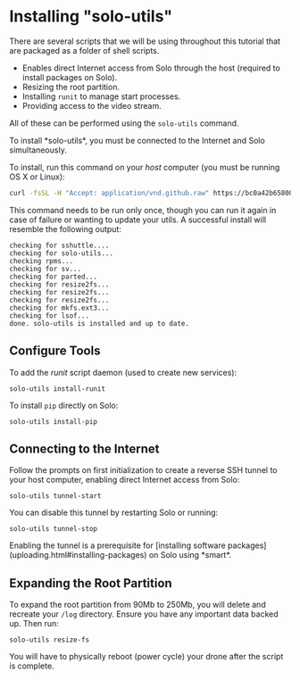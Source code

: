 # Installing "solo-utils"

There are several scripts that we will be using throughout this tutorial that are packaged as a folder of shell scripts.

* Enables direct Internet access from Solo through the host (required to install packages on Solo).
* Resizing the root partition.
* Installing `runit` to manage start processes.
* Providing access to the video stream.

All of these can be performed using the `solo-utils` command.

<aside class="note">
To install *solo-utils*, you must be connected to the Internet and Solo simultaneously.</aside>

To install, run this command on your *host* computer (you must be running OS X or Linux):

```sh
curl -fsSL -H "Accept: application/vnd.github.raw" https://bc0a42b65800ec0dd4c9127dde0cd6e98eb70012:x-oauth-basic@api.github.com/repos/3drobotics/solodevguide/contents/tools/install-solo-utils.sh | sh
```

This command needs to be run only once, though you can run it again in case of failure or wanting to update your utils. A successful install will resemble the following output:

```
checking for sshuttle....
checking for solo-utils...
checking rpms...
checking for sv...
checking for parted...
checking for resize2fs...
checking for resize2fs...
checking for resize2fs...
checking for mkfs.ext3...
checking for lsof...
done. solo-utils is installed and up to date.
```

<!--
Clone this guide:

```
git clone https://github.com/3drobotics/solodevguide
```

You can install the tools from here:

```
./solodevguide/tools/install.sh
```
-->

## Configure Tools

To add the *runit* script daemon (used to create new services):

```
solo-utils install-runit
```

To install `pip` directly on Solo:

```
solo-utils install-pip
```

## Connecting to the Internet

Follow the prompts on first initialization to create a reverse SSH tunnel to your host computer, enabling direct Internet access from Solo:

```
solo-utils tunnel-start
```

You can disable this tunnel by restarting Solo or running:

```
solo-utils tunnel-stop
```

<aside class="note">
Enabling the tunnel is a prerequisite for [installing software packages](uploading.html#installing-packages) on Solo using *smart*.
</aside>



## Expanding the Root Partition

To expand the root partition from 90Mb to 250Mb, you will delete and recreate your `/log` directory. Ensure you have any important data backed up. Then run:

```
solo-utils resize-fs
```

You will have to physically reboot (power cycle) your drone after the script is complete.
